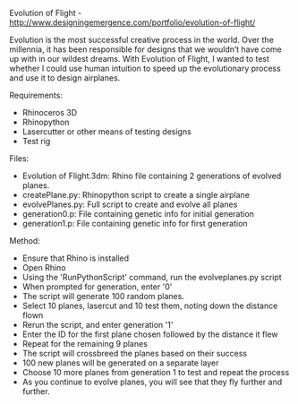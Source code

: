 Evolution of Flight - http://www.designingemergence.com/portfolio/evolution-of-flight/


Evolution is the most successful creative process in the world. Over the millennia, it has been responsible for designs that we wouldn’t have come up with in our wildest dreams. With Evolution of Flight, I wanted to test whether I could use human intuition to speed up the evolutionary process and use it to design airplanes. 

Requirements:

  - Rhinoceros 3D
  - Rhinopython
  - Lasercutter or other means of testing designs
  - Test rig
  
Files:

  - Evolution of Flight.3dm: Rhino file containing 2 generations of evolved planes.
  - createPlane.py: Rhinopython script to create a single airplane
  - evolvePlanes.py: Full script to create and evolve all planes
  - generation0.p: File containing genetic info for initial generation
  - generation1.p: File containing genetic info for first generation
  
Method:

  - Ensure that Rhino is installed
  - Open Rhino
  - Using the 'RunPythonScript' command, run the evolveplanes.py script
  - When prompted for generation, enter '0'
  - The script will generate 100 random planes.
  - Select 10 planes, lasercut and 10 test them, noting down the distance flown
  - Rerun the script, and enter generation '1'
  - Enter the ID for the first plane chosen followed by the distance it flew
  - Repeat for the remaining 9 planes
  - The script will crossbreed the planes based on their success 
  - 100 new planes will be generated on a separate layer
  - Choose 10 more planes from generation 1 to test and repeat the process
  - As you continue to evolve planes, you will see that they fly further and further.

